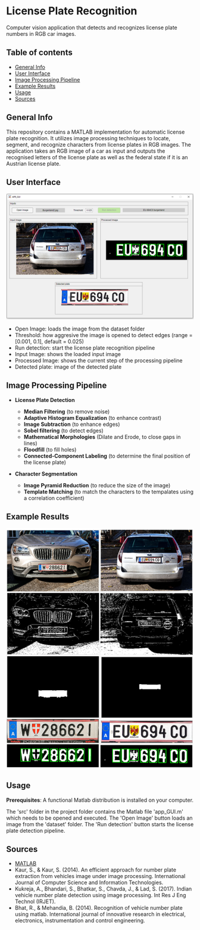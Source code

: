 # License Plate Recognition

Computer vision application that detects and recognizes license plate numbers in RGB car images.

## Table of contents

* [General Info](#general-info)
* [User Interface](#user-interface)
* [Image Processing Pipeline](#image-processing-pipeline)
* [Example Results](#example-results)
* [Usage](#usage)
* [Sources](#sources)

## General Info

This repository contains a MATLAB implementation for automatic license plate recognition. It utilizes image processing techniques to locate, segment, and recognize characters from license plates in RGB images.
The application takes an RGB image of a car as input and outputs the recognised letters of the license plate as well as the federal state if it is an Austrian license plate.

## User Interface

<p float = "left">
    <img src = "gui.png">	
</p>

* Open Image: loads the image from the dataset folder
* Threshold: how aggresive the image is opened to detect edges (range = [0.001, 0.1], default = 0.025)
* Run detection: start the license plate recognition pipeline
&nbsp;
* Input Image: shows the loaded input image
* Processed Image: shows the current step of the processing pipeline
* Detected plate: image of the detected plate

## Image Processing Pipeline
* **License Plate Detection**
	- **Median Filtering** (to remove noise)
	- **Adaptive Histogram Equalization** (to enhance contrast)
	- **Image Subtraction** (to enhance edges)
	- **Sobel filtering** (to detect edges)
	- **Mathematical Morphologies** (Dilate and Erode, to close gaps in lines)
	- **Floodfill** (to fill holes)
	- **Connected-Component Labeling** (to determine the final position of the license plate)
	
* **Character Segmentation**
    - **Image Pyramid Reduction** (to reduce the size of the image)
	- **Template Matching** (to match the characters to the tempalates using a correlation coefficient)
	
## Example Results

<p float = "left">
    <img src = "example_result.png">	
</p>

## Usage

**Prerequisites**: A functional Matlab distribution is installed on your computer.

The 'src' folder in the project folder contains the Matlab file 'app_GUI.m' which needs to be opened and executed. The 'Open Image' button loads an image from the 'dataset' folder. The 'Run detection' button 
starts the license plate detection pipeline.

## Sources

* [MATLAB](https://de.mathworks.com/)
&nbsp;
* Kaur, S., & Kaur, S. (2014). An efficient approach for number plate extraction from vehicles image under image processing. International Journal of Computer Science and Information Technologies.
* Kukreja, A., Bhandari, S., Bhatkar, S., Chavda, J., & Lad, S. (2017). Indian vehicle number plate detection using image processing. Int Res J Eng Technol (IRJET).
* Bhat, R., & Mehandia, B. (2014). Recognition of vehicle number plate using matlab. International journal of innovative research in electrical, electronics, instrumentation and control engineering.